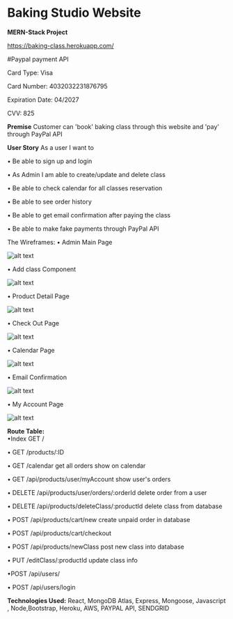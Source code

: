 # Baking Studio Website

**MERN-Stack Project**

https://baking-class.herokuapp.com/

#Paypal payment API

Card Type: Visa

Card Number: 4032032231876795

Expiration Date: 04/2027

CVV: 825

**Premise**
Customer can 'book' baking class through this website and 'pay' through PayPal API

**User Story**
As a user I want to

• Be able to sign up and login

• As Admin I am able to create/update and delete class

• Be able to check calendar for all classes reservation

• Be able to see order history

• Be able to get email confirmation after paying the class

• Be able to make fake payments through PayPal API

The Wireframes:
• Admin Main Page

![alt text](https://github.com/heysungj/Baking-Class/blob/main/public/photos/homepage.png)

• Add class Component

![alt text](https://github.com/heysungj/Baking-Class/blob/main/public/photos/addclass.png)

• Product Detail Page

![alt text](https://github.com/heysungj/Baking-Class/blob/main/public/photos/productDetail.png)

• Check Out Page

![alt text](https://github.com/heysungj/Baking-Class/blob/main/public/photos/checkout.png)

• Calendar Page

![alt text](https://github.com/heysungj/Baking-Class/blob/main/public/photos/calendar.png)

• Email Confirmation

![alt text](https://github.com/heysungj/Baking-Class/blob/main/public/photos/emailConfirmation.png)

• My Account Page

![alt text](https://github.com/heysungj/Baking-Class/blob/main/public/photos/myaccount.png)

**Route Table:**  
•Index GET /

• GET /products/:ID

• GET /calendar get all orders show on calendar

• GET /api/products/user/myAccount show user's orders

• DELETE /api/products/user/orders/:orderId delete order from a user

• DELETE /api/products/deleteClass/:productId delete class from database

• POST /api/products/cart/new create unpaid order in database

• POST /api/products/cart/checkout

• POST /api/products/newClass post new class into database

• PUT /editClass/:productId update class info

•POST /api/users/

• POST /api/users/login

**Technologies Used:**
React, MongoDB Atlas, Express, Mongoose, Javascript , Node,Bootstrap, Heroku, AWS, PAYPAL API, SENDGRID
